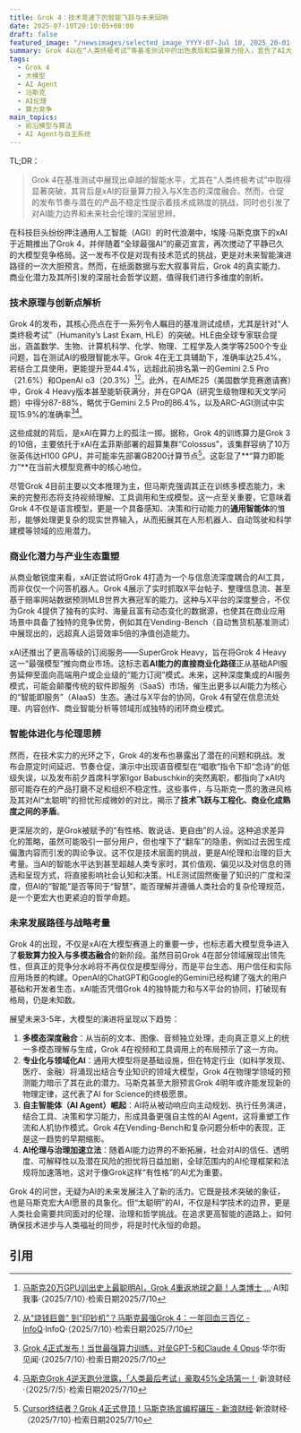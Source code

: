 ```yaml
---
title: Grok 4：技术竞速下的智能飞跃与未来回响
date: 2025-07-10T20:10:05+08:00
draft: false
featured_image: "/newsimages/selected_image_YYYY-07-Jul 10, 2025_20-01-45-639.jpg"
summary: Grok 4以在“人类终极考试”等基准测试中的出色表现和巨量算力投入，宣告了AI大模型的新高度，并凭借与X平台的深度融合展现了独特的商业化潜力。然而，其仓促的发布节奏、实测中的瑕疵以及AI伦理挑战，共同构成了未来智能体发展中技术与社会磨合的复杂图景，预示着一个智能体进化与伦理治理并行的时代。
tags: 
  - Grok 4
  - 大模型
  - AI Agent
  - 马斯克
  - AI伦理
  - 算力竞争
main_topics: 
  - 前沿模型与算法
  - AI Agent与自主系统
---
```


TL;DR：
>Grok 4在基准测试中展现出卓越的智能水平，尤其在“人类终极考试”中取得显著突破，其背后是xAI的巨量算力投入与X生态的深度融合。然而，仓促的发布节奏与潜在的产品不稳定性提示着技术成熟度的挑战，同时也引发了对AI能力边界和未来社会伦理的深层思辨。

在科技巨头纷纷押注通用人工智能（AGI）的时代浪潮中，埃隆·马斯克旗下的xAI于近期推出了Grok 4，并伴随着“全球最强AI”的豪迈宣言，再次搅动了平静已久的大模型竞争格局。这一发布不仅是对现有技术范式的挑战，更是对未来智能演进路径的一次大胆预言。然而，在纸面数据与宏大叙事背后，Grok 4的真实能力、商业化潜力及其所引发的深层社会哲学议题，值得我们进行多维度的剖析。

### 技术原理与创新点解析
Grok 4的发布，其核心亮点在于一系列令人瞩目的基准测试成绩，尤其是针对“人类终极考试”（Humanity’s Last Exam, HLE）的突破。HLE由全球专家联合提出，涵盖数学、生物、计算机科学、化学、物理、工程学及人类学等2500个专业问题，旨在测试AI的极限智能水平。Grok 4在无工具辅助下，准确率达25.4%，若结合工具使用，更能提升至44.4%，远超此前排名第一的Gemini 2.5 Pro（21.6%）和OpenAI o3（20.3%）[^1][^2]。此外，在AIME25（美国数学竞赛邀请赛）中，Grok 4 Heavy版本甚至能斩获满分，并在GPQA（研究生级物理和天文学问题）中得分87-88%，略优于Gemini 2.5 Pro的86.4%，以及ARC-AGI测试中实现15.9%的准确率[^3][^4]。

这些成就的背后，是xAI在算力上的孤注一掷。据称，Grok 4的训练算力是Grok 3的10倍，主要依托于xAI在孟菲斯部署的超算集群“Colossus”，该集群容纳了10万张英伟达H100 GPU，并可能率先部署GB200计算节点[^5]。这彰显了**“算力即能力”**在当前大模型竞赛中的核心地位。

尽管Grok 4目前主要以文本推理为主，但马斯克强调其正在训练多模态能力，未来的完整形态将支持视频理解、工具调用和生成模型。这一点至关重要，它意味着Grok 4不仅是语言模型，更是一个具备感知、决策和行动能力的**通用智能体**的雏形，能够处理更复杂的现实世界输入，从而拓展其在人形机器人、自动驾驶和科学建模等领域的应用潜力。

### 商业化潜力与产业生态重塑
从商业敏锐度来看，xAI正尝试将Grok 4打造为一个与信息流深度耦合的AI工具，而非仅仅一个问答机器人。Grok 4展示了实时抓取X平台帖子、整理信息流、甚至基于赔率网站数据预测MLB世界大赛冠军的能力。这种与X平台的深度整合，不仅为Grok 4提供了独有的实时、海量且富有动态变化的数据源，也使其在商业应用场景中具备了独特的竞争优势，例如其在Vending-Bench（自动售货机基准测试）中展现出的，远超真人运营效率5倍的净值创造能力。

xAI还推出了更高等级的订阅服务——SuperGrok Heavy，旨在将Grok 4 Heavy这一“最强模型”推向商业市场。这标志着**AI能力的直接商业化路径**正从基础API服务延伸至面向高端用户或企业级的“能力订阅”模式。未来，这种深度集成的AI服务模式，可能会颠覆传统的软件即服务（SaaS）市场，催生出更多以AI能力为核心的“智能即服务”（AIaaS）生态。通过与X平台的协同，Grok 4有望在信息流处理、内容创作、商业智能分析等领域形成独特的闭环商业模式。

### 智能体进化与伦理思辨
然而，在技术实力的光环之下，Grok 4的发布也暴露出了潜在的问题和挑战。发布会原定时间延迟、节奏仓促，演示中出现语音模型在“唱歌”指令下却“念诗”的低级失误，以及发布前夕首席科学家Igor Babuschkin的突然离职，都指向了xAI内部可能存在的产品打磨不足和组织不稳定性。这些事件，与马斯克一贯的激进风格及其对AI“太聪明”的担忧形成微妙的对比，揭示了**技术飞跃与工程化、商业化成熟度之间的矛盾**。

更深层次的，是Grok被赋予的“有性格、敢说话、更自由”的人设。这种追求差异化的策略，虽然可能吸引一部分用户，但也埋下了“翻车”的隐患，例如过去因生成偏激内容而引发的舆论争议。这不仅是技术层面的挑战，更是AI伦理和治理的巨大考量。当AI的智能水平达到甚至超越人类专家时，其价值观、偏见以及对信息的筛选和呈现方式，将直接影响社会认知和决策。HLE测试固然衡量了知识的广度和深度，但AI的“智能”是否等同于“智慧”，能否理解并遵循人类社会的复杂伦理规范，是一个更宏大也更紧迫的哲学命题。

### 未来发展路径与战略考量
Grok 4的出现，不仅是xAI在大模型赛道上的重要一步，也标志着大模型竞争进入了**极致算力投入与多模态融合**的新阶段。虽然目前Grok 4在部分领域展现出领先性，但真正的竞争分水岭将不再仅仅是模型得分，而是平台生态、用户信任和实际应用场景的构建。OpenAI的ChatGPT和Google的Gemini已经构建了强大的用户基础和开发者生态，xAI能否凭借Grok 4的独特能力和与X平台的协同，打破现有格局，仍是未知数。

展望未来3-5年，大模型的演进将呈现以下趋势：
1.  **多模态深度融合**：从当前的文本、图像、音频独立处理，走向真正意义上的统一多模态理解与生成，Grok 4在视频和工具调用上的布局预示了这一方向。
2.  **专业化与领域化AI**：通用大模型将是基础设施，但在特定行业（如科学发现、医疗、金融）将涌现出结合专业知识的领域大模型，Grok 4在物理学领域的预测能力暗示了其在此的潜力。马斯克甚至大胆预言Grok 4明年或许能发现新的物理定律，这代表了AI for Science的终极愿景。
3.  **自主智能体（AI Agent）崛起**：AI将从被动响应向主动规划、执行任务演进，结合工具、决策和学习能力，形成具备更强自主性的AI Agent，这将重塑工作流和人机协作模式。Grok 4在Vending-Bench和复杂问题分析中的表现，正是这一趋势的早期缩影。
4.  **AI伦理与治理加速立法**：随着AI能力边界的不断拓展，社会对AI的信任、透明度、可解释性以及潜在风险的担忧将日益加剧，全球范围内的AI伦理框架和法规将加速落地，这对于像Grok这样“有性格”的AI尤为重要。

Grok 4的问世，无疑为AI的未来发展注入了新的活力。它既是技术突破的象征，也是马斯克宏大AI愿景的具象化。但“太聪明”的AI，不仅是科学技术的边界，更是人类社会需要共同面对的伦理、治理和哲学挑战。在追求更高智能的道路上，如何确保技术进步与人类福祉的同步，将是时代永恒的命题。

## 引用
[^1]: [马斯克20万GPU训出史上最聪明AI，Grok 4重返地球之巅！人类博士 ...](https://www.aizws.net/news/detail/4329)·AI知我事·（2025/7/10）·检索日期2025/7/10
[^2]: [从“烧钱巨兽” 到“印钞机”？马斯克最强Grok 4：一年回血三百亿 - InfoQ](https://www.infoq.cn/article/QU3ddzdUp44mf2uGjuTB)·InfoQ·（2025/7/10）·检索日期2025/7/10
[^3]: [Grok 4正式发布！当世最强算力训练，对垒GPT-5和Claude 4 Opus](https://wallstreetcn.com/articles/3750796)·华尔街见闻·（2025/7/10）·检索日期2025/7/10
[^4]: [马斯克Grok 4逆天跑分泄露，「人类最后考试」豪取45%全场第一！](https://finance.sina.com.cn/tech/csj/2025-07-05/doc-infekxcq9980673.shtml)·新浪财经·（2025/7/5）·检索日期2025/7/10
[^5]: [Cursor终结者？Grok 4正式登顶！马斯克扬言编程碾压 - 新浪财经](https://finance.sina.com.cn/roll/2025-07-10/doc-infeypam3766035.shtml)·新浪财经·（2025/7/10）·检索日期2025/7/10

